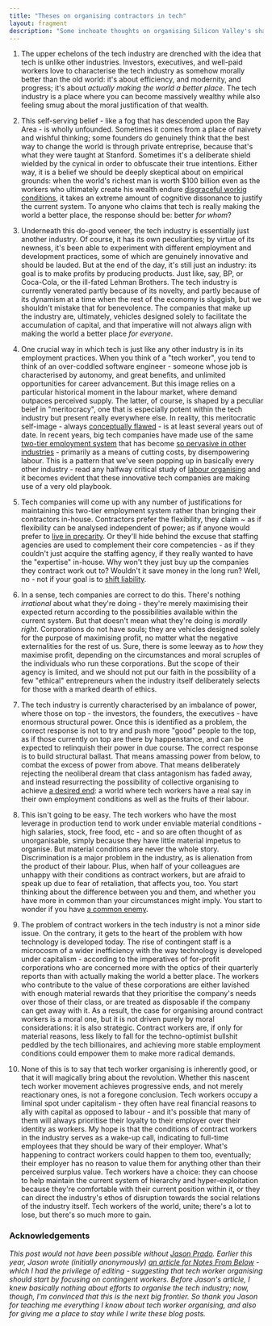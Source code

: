 ```yaml
---
title: "Theses on organising contractors in tech"
layout: fragment
description: "Some inchoate thoughts on organising Silicon Valley's shadow workforce and why it matters."
---
```


1. The upper echelons of the tech industry are drenched with the idea that tech is unlike other industries. Investors, executives, and well-paid workers love to characterise the tech industry as somehow morally better than the old world: it's about efficiency, and modernity, and progress; it's about _actually making the world a better place_. The tech industry is a place where you can become massively wealthy while also feeling smug about the moral justification of that wealth.

2. This self-serving belief - like a fog that has descended upon the Bay Area - is wholly unfounded. Sometimes it comes from a place of naivety and wishful thinking; some founders do genuinely think that the best way to change the world is through private entreprise, because that's what they were taught at Stanford. Sometimes it's a deliberate shield wielded by the cynical in order to obfuscate their true intentions. Either way, it is a belief we should be deeply skeptical about on empirical grounds: when the world's richest man is worth $100 billion even as the workers who ultimately create his wealth endure [disgraceful workig conditions](https://www.newsweek.com/amazon-drivers-warehouse-conditions-workers-complains-jeff-bezos-bernie-1118849), it takes an extreme amount of cognitive dissonance to justify the current system. To anyone who claims that tech is really making the world a better place, the response should be: better _for whom_?

3. Underneath this do-good veneer, the tech industry is essentially just another industry. Of course, it has its own peculiarities; by virtue of its newness, it's been able to experiment with different employment and development practices, some of which are genuinely innovative and should be lauded. But at the end of the day, it's still just an industry: its goal is to make profits by producing products. Just like, say, BP, or Coca-Cola, or the ill-fated Lehman Brothers. The tech industry is currently venerated partly because of its novelty, and partly because of its dynamism at a time when the rest of the economy is sluggish, but we shouldn't mistake that for benevolence. The companies that make up the industry are, ultimately, vehicles designed solely to facilitate the accumulation of capital, and that imperative will not always align with making the world a better place _for everyone_.

4. One crucial way in which tech is just like any other industry is in its employment practices. When you think of a "tech worker", you tend to think of an over-coddled software engineer - someone whose job is characterised by autonomy, and great benefits, and unlimited opportunities for career advancement. But this image relies on a particular historical moment in the labour market, where demand outpaces perceived supply. The latter, of course, is shaped by a peculiar beief in "meritocracy", one that is especially potent within the tech industry but present really everywhere else. In reality, this meritocratic self-image - always [conceptually flawed](https://notesfrombelow.org/article/tech-culture-unions-meritocracy) - is at least several years out of date. In recent years, big tech companies have made use of the same [two-tier employment system](https://notesfrombelow.org/article/organising-silicon-valleys-shadow-workforce) that has become [so pervasive in other industries](https://www.nytimes.com/2010/11/20/business/20wages.html) - primarily as a means of cutting costs, by disempowering labour. This is a pattern that we've seen popping up in basically every other industry - read any halfway critical study of [labour organising](https://www.plutobooks.com/9781786802347/choke-points/) and it becomes evident that these innovative tech companies are making use of a very old playbook.

5. Tech companies will come up with any number of justifications for maintaining this two-tier employment system rather than bringing their contractors in-house. Contractors prefer the flexibility, they claim ~ as if flexibility can be analysed independent of power; as if anyone would prefer to [live in precarity](https://www.theguardian.com/technology/2018/dec/20/facebook-contractors-filter-digital-labor-dispute-christmas). Or they'll hide behind the excuse that staffing agencies are used to complement their core competencies - as if they couldn't just acquire the staffing agency, if they really wanted to have the "expertise" in-house. Why won't they just buy up the companies they contract work out to? Wouldn't it save money in the long run? Well, no - not if your goal is to [shift liability](https://notesfrombelow.org/article/organising-silicon-valleys-shadow-workforce).

6. In a sense, tech companies are correct to do this. There's nothing _irrational_ about what they're doing - they're merely maximising their expected return according to the possibilities available within the current system. But that doesn't mean what they're doing is _morally right_. Corporations do not have souls; they are vehicles designed solely for the purpose of maximising profit, no matter what the negative externalities for the rest of us. Sure, there is some leeway as to _how_ they maximise profit, depending on the circumstances and moral scruples of the individuals who run these corporations. But the scope of their agency is limited, and we should not put our faith in the possibility of a few "ethical" entrepreneurs when the industry itself deliberately selects for those with a marked dearth of ethics.

7. The tech industry is currently characterised by an imbalance of power, where those on top - the investors, the founders, the executives - have enormous structural power. Once this is identified as a problem, the correct response is not to try and push more "good" people to the top, as if those currently on top are there by happenstance, and can be expected to relinquish their power in due course. The correct response is to build structural ballast. That means amassing power from below, to combat the excess of power from above. That means deliberately rejecting the neoliberal dream that class antagonism has faded away, and instead resurrecting the possibility of collective organising to achieve [a desired end](https://novaramedia.com/2018/06/27/now-is-the-time-for-worker-power-in-the-tech-industry/): a world where tech workers have a real say in their own employment conditions as well as the fruits of their labour.

8. This isn't going to be easy. The tech workers who have the most leverage in production tend to work under enviable material conditions - high salaries, stock, free food, etc - and so are often thought of as unorganisable, simply because they have little material impetus to organise. But material conditions are never the whole story. Discrimination is a major problem in the industry, as is alienation from the product of their labour. Plus, when half of your colleagues are unhappy with their conditions as contract workers, but are afraid to speak up due to fear of retaliation, that affects you, too. You start thinking about the difference between you and them, and whether you have more in common than your circumstances might imply. You start to wonder if you have [a common enemy](https://k-punk.org/remember-who-the-enemy-is/).

9. The problem of contract workers in the tech industry is not a minor side issue. On the contrary, it gets to the heart of the problem with how technology is developed today. The rise of contingent staff is a microcosm of a wider inefficiency with the way technology is developed under capitalism - according to the imperatives of for-profit corporations who are concerned more with the optics of their quarterly reports than with actually making the world a better place. The workers who contribute to the value of these corporations are either lavished with enough material rewards that they prioritise the company's needs over those of their class, or are treated as disposable if the company can get away with it. As a result, the case for organising around contract workers is a moral one, but it is not driven purely by moral considerations: it is also strategic. Contract workers are, if only for material reasons, less likely to fall for the techno-optimist bullshit peddled by the tech billionaires, and achieving more stable employment conditions could empower them to make more radical demands.

10. None of this is to say that tech worker organising is inherently good, or that it will magically bring about the revolution. Whether this nascent tech worker movement achieves progressive ends, and not merely reactionary ones, is not a foregone conclusion. Tech workers occupy a liminal spot under capitalism - they often have real financial reasons to ally with capital as opposed to labour - and it's possible that many of them will always prioritise their loyalty to their employer over their identity as workers. My hope is that the conditions of contract workers in the industry serves as a wake-up call, indicating to full-time employees that they should be wary of their employer. What's happening to contract workers could happen to them too, eventually; their employer has no reason to value them for anything other than their perceived surplus value. Tech workers have a choice: they can choose to help maintain the current system of hierarchy and hyper-exploitation because they're comfortable with their current position within it, or they can direct the industry's ethos of disruption towards the social relations of the industry itself. Tech workers of the world, unite; there's a lot to lose, but there's so much more to gain.

### Acknowledgements

_This post would not have been possible without [Jason Prado](https://twitter.com/jasonpjason). Earlier this year, Jason wrote (initially anonymously) [an article for Notes From Below](https://notesfrombelow.org/article/prospects-for-organizing-the-tech-industry) - which I had the privilege of editing - suggesting that tech worker organising should start by focusing on contingent workers. Before Jason's article, I knew basically nothing about efforts to organise the tech industry; now, though, I'm convinced that this is the next big frontier. So thank you Jason for teaching me everything I know about tech worker organising, and also for giving me a place to stay while I write these blog posts._
